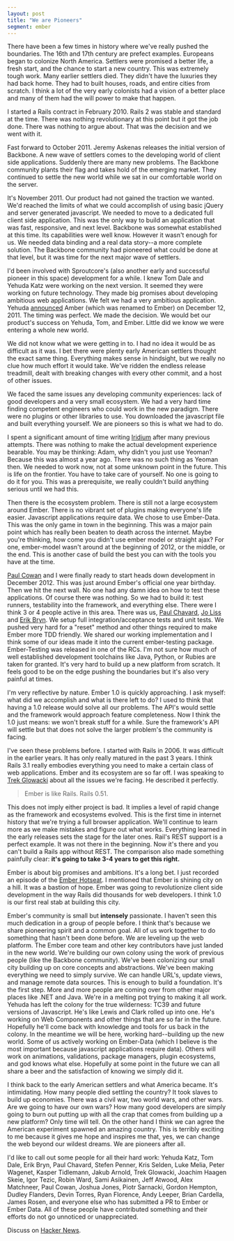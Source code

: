 ```yaml
---
layout: post
title: "We are Pioneers"
segment: ember
---
```


There have been a few times in history where we've really pushed the
boundaries. The 16th and 17th century are prefect examples. Europeans
began to colonize North America. Settlers were promised a better life,
a fresh start, and the chance to start a new country. This was extremely
tough work. Many earlier settlers died. They didn't have the
luxuries they had back home. They had to built houses, 
roads, and entire cities from scratch. I think a lot of the very
early colonists had a vision of a better place and many of them had
the will power to make that happen.

I started a Rails contract in February 2010. Rails 2 was stable and
standard at the time. There was nothing revolutionary at this point
but it got the job done. There was nothing to argue about. That was
the decision and we went with it.

Fast forward to October 2011. Jeremy Askenas releases the initial
version of Backbone. A new wave of settlers comes to the developing
world of client side applications. Suddenly there are many new
problems. The Backbone community plants their flag and takes hold of
the emerging market. They continued to settle the new world while we
sat in our comfortable world on the server.

It's November 2011. Our product had not gained the traction we wanted.
We'd reached the limits of what we could accomplish of using basic
jQuery and server generated javascript. We needed to move to a
dedicated full client side application. This was the only way to build
an application that was fast, responsive, and next level.
Backbone was somewhat established at this time. Its capabilities
were well know. However it wasn't enough for us. We needed data
binding and a real data story--a more complete solution. The Backbone
community had pioneered what could be done at that level, but it was
time for the next major wave of settlers.

I'd been involved with Sproutcore's (also another early and successful
pioneer in this space) development for a while. I knew Tom Dale
and Yehuda Katz were working on the next version. It seemed
they were working on future technology. They made big promises about
developing ambitious web applications. We felt we had a very ambitious
application. Yehuda [announced](http://yehudakatz.com/2011/12/08/announcing-amber-js/)
Amber (which was renamed to Ember) on December 12, 2011.
The timing was perfect. We made the decision. We would bet our
product's success on Yehuda, Tom, and Ember. Little did we know we
were entering a whole new world.

We did not know what we were getting in to. I had no idea it would be
as difficult as it was. I bet there were plenty early American
settlers thought the exact same thing. Everything makes sense in
hindsight, but we really no clue how much effort it would take. We've
ridden the endless release treadmill, dealt with breaking changes with
every other commit, and a host of other issues.

We faced the same issues any developing community experiences: lack of
good developers and a very small ecosystem. We had a very hard time
finding competent engineers who could work in the new paradigm. There
were no plugins or other libraries to use. You downloaded the
javascript file and built everything yourself. We are pioneers so this
is what we had to do.

I spent a significant amount of time writing
[Iridium](http://github.com/radiumsoftware/iridium) after many
previous attempts. There was nothing to make the actual development
experience bearable. You may be thinking: Adam, why didn't you just use
Yeoman? Because this was almost a year ago. There was no such thing as
Yeoman then. We needed to work now, not at some unknown point in the
future. This is life on the frontier. You have to take care of
yourself. No one is going to do it for you. This was a prerequisite,
we really couldn't build anything serious until we had this.

Then there is the ecosystem problem. There is still not a large
ecosystem around Ember. There is no vibrant set of plugins making
everyone's life easier. Javascript applications require data. We
chose to use Ember-Data. This was the only game in town in the
beginning. This was a major pain point which has really been beaten to
death across the internet. Maybe you're thinking, how come you didn't
use ember model or straight ajax? For one, ember-model wasn't around
at the beginning of 2012, or the middle, or the end. This is another
case of build the best you can with the tools you have at the time.

[Paul Cowan](http://twitter.com/dagda1) and I were finally ready to
start heads down development in December 2012. This was just
around Ember's official one year birthday. Then we hit the next wall.
No one had any damn idea on how to test these applications.
Of course there was nothing. So we had to build it: test runners,
testability into the framework, and everything else.
There were I think 3 or 4 people active in this area.
There was us, [Paul Chavard](/https://twitter.com/tchak13),
[Jo Liss](/https://twitter.com/jo_liss) and [Erik Bryn](http://twitter.com/ebryn).
We setup full integration/acceptance tests and unit
tests. We pushed very hard for a "reset" method and other things
required to make Ember more TDD friendly. We shared our working
implementation and I think some of our ideas made it into the current
ember-testing package. Ember-Testing was released in one of the RCs.
I'm not sure how much of well established development toolchains like
Java, Python, or Rubies are taken for granted. It's very hard to
build up a new platform from scratch. It feels good to be on the edge
pushing the boundaries but it's also very painful at times.

I'm very reflective by nature. Ember 1.0 is quickly
approaching. I ask myself: what did we accomplish and what is there
left to do? I used to think that having a 1.0 release would solve all
our problems. The API's would settle and the framework would approach
feature completeness. Now I think the 1.0 just means: we won't break
stuff for a while. Sure the framework's API will settle but that does
not solve the larger problem's the community is facing.

I've seen these problems before. I started with Rails in 2006. It was
difficult in the earlier years. It has only really matured in the past
3 years. I think Rails 3.1 really embodies everything you need to
make a certain class of web applications. Ember and its ecosystem are
so far off. I was speaking to [Trek Glowacki](http://twitter.com/trek)
about all the issues we're facing. He described it perfectly.

> Ember is like Rails. Rails 0.51.

This does not imply either project is bad. It implies a level of rapid
change as the framework and ecosystems evolved. This is the first time
in internet history that we're trying a full browser application.
We'll continue to learn more as we make mistakes and figure out what
works. Everything learned in the early releases sets the stage for the
later ones. Rail's REST support is a perfect example. It was not there
in the beginning. Now it's there and you can't build a Rails app
without REST. The comparison also made something painfully clear: 
**it's going to take 3-4 years to get this right.**

Ember is about big promises and ambitions. It's a
long bet. I just recorded an episode of the [Ember Hotseat](http://emberhotseat.com/2013/06/26/ember-hot-seat-episode-003.html).
I mentioned that Ember is shining city on a hill. It
was a bastion of hope. Ember was going to revolutionize client side
development in the way Rails did thousands for web developers. I think
1.0 is our first real stab at building this city.

Ember's community is small but **intensely** passionate. I haven't
seen this much dedication in a group of people before. I think that's
because we share pioneering spirit and a common goal. All of us
work together to do something that hasn't been done before. We are
leveling up the web platform. The Ember core team and other key
contributors have just landed in the new world. We're
building our own colony using the work of previous people (like the
Backbone community). We've been colonizing our small city
building up on core concepts and abstractions. We've been making
everything we need to simply survive. We can handle
URL's, update views, and manage remote data sources. This is enough
to build a foundation. It's the first step. More and more people are
coming over from other major places like .NET and Java. We're in a
melting pot trying to making it all work. Yehuda has left the colony
for the true wilderness: TC39 and future versions of Javascript. He's
like Lewis and Clark rolled up into one. He's working on Web
Components and other things that are so far in the future.
Hopefully he'll come back with knowledge and tools for us back in the
colony. In the meantime we will be here, working hard--building up
the new world. Some of us actively working on Ember-Data (which I
believe is the most important because javascript applications require
data). Others will work on animations, validations,
package managers, plugin ecosystems, and god knows what else.
Hopefully at some point in the future we can all share a beer and
the satisfaction of knowing we simply did it.

I think back to the early American settlers and what America became.
It's intimidating. How many people died settling the country? It
took slaves to build up economies. There was a civil war, two world
wars, and other wars. Are we going to have our own wars? How many good
developers are simply going to burn out putting up with all the crap
that comes from building up a new platform? Only time will tell. On
the other hand I think we can agree the American experiment spawned an amazing
country. This is terribly exciting to me because it gives me hope and
inspires me that, yes, we can change the web beyond our wildest
dreams. We are pioneers after all.

I'd like to call out some people for all their hard work: Yehuda Katz, Tom
Dale, Erik Bryn, Paul Chavard, Stefen Penner, Kris Selden, Luke Melia,
Peter Wagenet, Kasper Tidlemann, Jakub Arnold, Trek Glowacki, Joachim
Haagen Skeie, Igor Tezic, Robin Ward, Sami Asikainen, Jeff Atwood,
Alex Matchneer, Paul Cowan, Joshua Jones, Piotr Sarnacki, Gordon
Hempton, Dudley Flanders, Devin Torres, Ryan Florence, Andy Leeper,
Brian Cardella, James Rosen, and everyone else who has submitted a PR
to Ember or Ember Data. All of these people have contributed something
and their efforts do not go unnoticed or unappreciated.

Discuss on [Hacker News](https://news.ycombinator.com/item?id=5983987).
